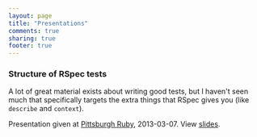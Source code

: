 ```yaml
---
layout: page
title: "Presentations"
comments: true
sharing: true
footer: true
---
```


### Structure of RSpec tests

A lot of great material exists about writing good tests, but I haven't
seen much that specifically targets the extra things that RSpec gives
you (like `describe` and `context`).

Presentation given at [Pittsburgh Ruby][pghrb], 2013-03-07. View [slides][rspec-slides].

[pghrb]: http://pghrb.heroku.com
[rspec-slides]: /presentations/rspec-structure/
